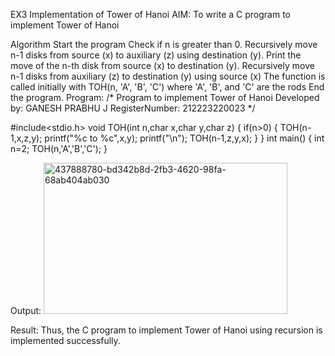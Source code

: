 EX3 Implementation of Tower of Hanoi
AIM:
To write a C program to implement Tower of Hanoi

Algorithm
Start the program
Check if n is greater than 0.
Recursively move n-1 disks from source (x) to auxiliary (z) using destination (y).
Print the move of the n-th disk from source (x) to destination (y).
Recursively move n-1 disks from auxiliary (z) to destination (y) using source (x)
The function is called initially with TOH(n, 'A', 'B', 'C') where 'A', 'B', and 'C' are the rods
End the program.
Program:
/*
Program to implement Tower of Hanoi
Developed by: GANESH PRABHU J
RegisterNumber:  212223220023
*/

#include<stdio.h> 
void TOH(int n,char x,char y,char z) 
{ 
if(n>0) 
{ 
TOH(n-1,x,z,y); 
printf("%c to %c",x,y); 
printf("\n"); 
TOH(n-1,z,y,x); 
} 
} 
int main() 
{ 
int n=2; 
TOH(n,'A','B','C'); 
}

Output:
<img width="390" height="242" alt="437888780-bd342b8d-2fb3-4620-98fa-68ab404ab030" src="https://github.com/user-attachments/assets/0c6cec22-cf19-4312-9f79-5b3d946cb8d9" />


Result:
Thus, the C program to implement Tower of Hanoi using recursion is implemented successfully.
